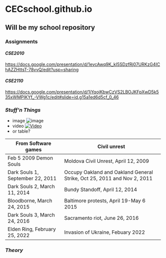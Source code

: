 # CECschool.github.io
## Will be my school repository

### Assignments 

#### *CSE2010*
https://docs.google.com/presentation/d/1evcAwq9K_kI5SDzfRj07URKzG4IChAZZHttsT-78vvQ/edit?usp=sharing

#### *CSE2110*
https://docs.google.com/presentation/d/1jYqojKbwCzVS2LBOJKFpXwD5k535xWMPIKYf_-VWg1c/edit#slide=id.g15a1ed6d5cf_0_46 

### *Stuff'n Things*

- image 
![image](https://user-images.githubusercontent.com/113057925/192616776-04b301e0-967c-47e0-85d2-c36e987c63fb.png)
- video 
[![Video](http://img.youtube.com/vi/_xQNeOTRyig/0.jpg)](http://www.youtube.com/watch?v=dQw4w9WgXcQ)
- or table?

| From Software games | Civil unrest |
| ------------- | ------------- |
| Feb 5 2009 Demon Souls| Moldova Civil Unrest, April 12, 2009 |
| Dark Souls 1, September 22, 2011 | Occupy Oakland and Oakland General Strike, Oct 25, 2011 and Nov 2, 2011|
| Dark Souls 2, March 11, 2014 | Bundy Standoff, April 12, 2014 |
| Bloodborne, March 24, 2015 | Baltimore protests, April 19-May 6 2015 |
| Dark Souls 3, March 24, 2016 | Sacramento riot, June 26, 2016 |
| Elden Ring, February 25, 2022 | Invasion of Ukraine, Febuary 2022 |

### *Theory* 

